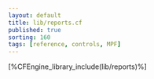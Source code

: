 ```yaml
---
layout: default
title: lib/reports.cf
published: true
sorting: 160
tags: [reference, controls, MPF]
---
```


[%CFEngine_library_include(lib/reports)%]
